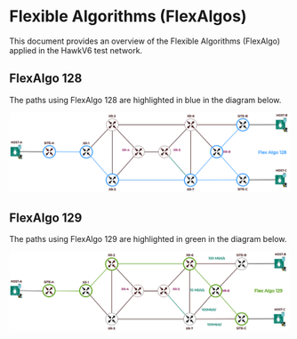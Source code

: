# Flexible Algorithms (FlexAlgos)

This document provides an overview of the Flexible Algorithms (FlexAlgo) applied in the HawkV6 test network.

## FlexAlgo 128
The paths using FlexAlgo 128 are highlighted in blue in the diagram below.

![FlexAlgo 128](../images/hawkv6-network-flex-algo-128.drawio.svg)

## FlexAlgo 129
The paths using FlexAlgo 129 are highlighted in green in the diagram below.

![FlexAlgo 129](../images/hawkv6-network-flex-algo-129.drawio.svg)
